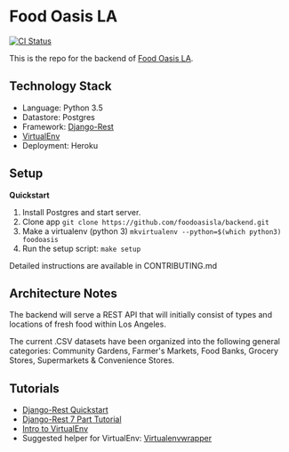 # Food Oasis LA

[![CI Status](https://api.travis-ci.org/foodoasisla/backend.svg?branch=master)](https://travis-ci.org/foodoasisla)



This is the repo for the backend of [Food Oasis LA](https://foodoasisla.github.io/).

## Technology Stack
  - Language: Python 3.5
  - Datastore: Postgres
  - Framework: [Django-Rest](http://www.django-rest-framework.org/)
  - [VirtualEnv](http://docs.python-guide.org/en/latest/dev/virtualenvs/)
  - Deployment: Heroku

## Setup

**Quickstart**

1. Install Postgres and start server.
2. Clone app `git clone https://github.com/foodoasisla/backend.git`
3. Make a virtualenv (python 3) `mkvirtualenv --python=$(which python3) foodoasis`
4. Run the setup script: `make setup`

Detailed instructions are available in CONTRIBUTING.md

## Architecture Notes
The backend will serve a REST API that will initially consist of types and locations of fresh food within Los Angeles.

The current .CSV datasets have been organized into the following general categories:
Community Gardens, Farmer's Markets, Food Banks, Grocery Stores, Supermarkets & Convenience Stores.

## Tutorials
  - [Django-Rest Quickstart](http://www.django-rest-framework.org/tutorial/quickstart/)
  - [Django-Rest 7 Part Tutorial](http://www.django-rest-framework.org/tutorial/1-serialization/)
  - [Intro to VirtualEnv](http://docs.python-guide.org/en/latest/dev/virtualenvs/)
  - Suggested helper for VirtualEnv: [Virtualenvwrapper](http://virtualenvwrapper.readthedocs.io)

